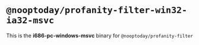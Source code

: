 # `@nooptoday/profanity-filter-win32-ia32-msvc`

This is the **i686-pc-windows-msvc** binary for `@nooptoday/profanity-filter`
